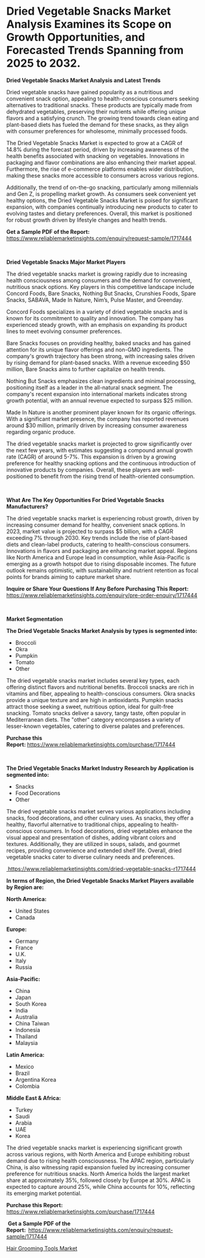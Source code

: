 <p><h1>Dried Vegetable Snacks Market Analysis Examines its Scope on Growth Opportunities, and Forecasted Trends Spanning from 2025 to 2032.</h1></p><p><strong>Dried Vegetable Snacks Market Analysis and Latest Trends</strong></p>
<p><p>Dried vegetable snacks have gained popularity as a nutritious and convenient snack option, appealing to health-conscious consumers seeking alternatives to traditional snacks. These products are typically made from dehydrated vegetables, preserving their nutrients while offering unique flavors and a satisfying crunch. The growing trend towards clean eating and plant-based diets has fueled the demand for these snacks, as they align with consumer preferences for wholesome, minimally processed foods.</p><p>The Dried Vegetable Snacks Market is expected to grow at a CAGR of 14.8% during the forecast period, driven by increasing awareness of the health benefits associated with snacking on vegetables. Innovations in packaging and flavor combinations are also enhancing their market appeal. Furthermore, the rise of e-commerce platforms enables wider distribution, making these snacks more accessible to consumers across various regions.</p><p>Additionally, the trend of on-the-go snacking, particularly among millennials and Gen Z, is propelling market growth. As consumers seek convenient yet healthy options, the Dried Vegetable Snacks Market is poised for significant expansion, with companies continually introducing new products to cater to evolving tastes and dietary preferences. Overall, this market is positioned for robust growth driven by lifestyle changes and health trends.</p></p>
<p><strong>Get a Sample PDF of the Report:&nbsp;</strong> <a href="https://www.reliablemarketinsights.com/enquiry/request-sample/1717444?utm_campaign=2631&utm_medium=2&utm_source=Github&utm_content=ia&utm_term=25032025&utm_id=dried-vegetable-snacks">https://www.reliablemarketinsights.com/enquiry/request-sample/1717444</a></p>
<p>&nbsp;</p>
<p><strong>Dried Vegetable Snacks Major Market Players</strong></p>
<p><p>The dried vegetable snacks market is growing rapidly due to increasing health consciousness among consumers and the demand for convenient, nutritious snack options. Key players in this competitive landscape include Concord Foods, Bare Snacks, Nothing But Snacks, Crunshies Foods, Spare Snacks, SABAVA, Made In Nature, Nim’s, Pulse Master, and Greenday.</p><p>Concord Foods specializes in a variety of dried vegetable snacks and is known for its commitment to quality and innovation. The company has experienced steady growth, with an emphasis on expanding its product lines to meet evolving consumer preferences.</p><p>Bare Snacks focuses on providing healthy, baked snacks and has gained attention for its unique flavor offerings and non-GMO ingredients. The company's growth trajectory has been strong, with increasing sales driven by rising demand for plant-based snacks. With a revenue exceeding $50 million, Bare Snacks aims to further capitalize on health trends.</p><p>Nothing But Snacks emphasizes clean ingredients and minimal processing, positioning itself as a leader in the all-natural snack segment. The company's recent expansion into international markets indicates strong growth potential, with an annual revenue expected to surpass $25 million.</p><p>Made In Nature is another prominent player known for its organic offerings. With a significant market presence, the company has reported revenues around $30 million, primarily driven by increasing consumer awareness regarding organic produce.</p><p>The dried vegetable snacks market is projected to grow significantly over the next few years, with estimates suggesting a compound annual growth rate (CAGR) of around 5-7%. This expansion is driven by a growing preference for healthy snacking options and the continuous introduction of innovative products by companies. Overall, these players are well-positioned to benefit from the rising trend of health-oriented consumption.</p></p>
<p>&nbsp;</p>
<p><strong>What Are The Key Opportunities For Dried Vegetable Snacks Manufacturers?</strong></p>
<p><p>The dried vegetable snacks market is experiencing robust growth, driven by increasing consumer demand for healthy, convenient snack options. In 2023, market value is projected to surpass $5 billion, with a CAGR exceeding 7% through 2030. Key trends include the rise of plant-based diets and clean-label products, catering to health-conscious consumers. Innovations in flavors and packaging are enhancing market appeal. Regions like North America and Europe lead in consumption, while Asia-Pacific is emerging as a growth hotspot due to rising disposable incomes. The future outlook remains optimistic, with sustainability and nutrient retention as focal points for brands aiming to capture market share.</p></p>
<p><strong>Inquire or Share Your Questions If Any Before Purchasing This Report:</strong> <a href="https://www.reliablemarketinsights.com/enquiry/pre-order-enquiry/1717444?utm_campaign=2631&utm_medium=2&utm_source=Github&utm_content=ia&utm_term=25032025&utm_id=dried-vegetable-snacks">https://www.reliablemarketinsights.com/enquiry/pre-order-enquiry/1717444</a></p>
<p>&nbsp;</p>
<p><strong>Market Segmentation</strong></p>
<p><strong>The Dried Vegetable Snacks Market Analysis by types is segmented into:</strong></p>
<p><ul><li>Broccoli</li><li>Okra</li><li>Pumpkin</li><li>Tomato</li><li>Other</li></ul></p>
<p><p>The dried vegetable snacks market includes several key types, each offering distinct flavors and nutritional benefits. Broccoli snacks are rich in vitamins and fiber, appealing to health-conscious consumers. Okra snacks provide a unique texture and are high in antioxidants. Pumpkin snacks attract those seeking a sweet, nutritious option, ideal for guilt-free snacking. Tomato snacks deliver a savory, tangy taste, often popular in Mediterranean diets. The "other" category encompasses a variety of lesser-known vegetables, catering to diverse palates and preferences.</p></p>
<p><strong>Purchase this Report:&nbsp;</strong><a href="https://www.reliablemarketinsights.com/purchase/1717444?utm_campaign=2631&utm_medium=2&utm_source=Github&utm_content=ia&utm_term=25032025&utm_id=dried-vegetable-snacks">https://www.reliablemarketinsights.com/purchase/1717444</a></p>
<p>&nbsp;</p>
<p><strong>The Dried Vegetable Snacks Market Industry Research by Application is segmented into:</strong></p>
<p><ul><li>Snacks</li><li>Food Decorations</li><li>Other</li></ul></p>
<p><p>The dried vegetable snacks market serves various applications including snacks, food decorations, and other culinary uses. As snacks, they offer a healthy, flavorful alternative to traditional chips, appealing to health-conscious consumers. In food decorations, dried vegetables enhance the visual appeal and presentation of dishes, adding vibrant colors and textures. Additionally, they are utilized in soups, salads, and gourmet recipes, providing convenience and extended shelf life. Overall, dried vegetable snacks cater to diverse culinary needs and preferences.</p></p>
<p><a href="https://www.reliablemarketinsights.com/dried-vegetable-snacks-r1717444?utm_campaign=2631&utm_medium=2&utm_source=Github&utm_content=ia&utm_term=25032025&utm_id=dried-vegetable-snacks">&nbsp;https://www.reliablemarketinsights.com/dried-vegetable-snacks-r1717444</a></p>
<p><strong>In terms of Region, the Dried Vegetable Snacks Market Players available by Region are:</strong></p>
<p>
    <p> <strong> North America: </strong>
        <ul>
            <li>United States</li>
            <li>Canada</li>
        </ul>
        </p> 
    <p> <strong> Europe: </strong>
        <ul>
            <li>Germany</li>
            <li>France</li>
            <li>U.K.</li>
            <li>Italy</li>
            <li>Russia</li>
        </ul>
        </p> 
    <p> <strong> Asia-Pacific: </strong>
        <ul>
            <li>China</li>
            <li>Japan</li>
            <li>South Korea</li>
            <li>India</li>
            <li>Australia</li>
            <li>China Taiwan</li>
            <li>Indonesia</li>
            <li>Thailand</li>
            <li>Malaysia</li>
        </ul>
        </p> 
    <p> <strong> Latin America: </strong>
        <ul>
            <li>Mexico</li>
            <li>Brazil</li>
            <li>Argentina Korea</li>
            <li>Colombia</li>
        </ul>
        </p> 
    <p> <strong> Middle East & Africa: </strong>
        <ul>
            <li>Turkey</li>
            <li>Saudi</li>
            <li>Arabia</li>
            <li>UAE</li>
            <li>Korea</li>
        </ul>
    </p>
    </p>
<p><p>The dried vegetable snacks market is experiencing significant growth across various regions, with North America and Europe exhibiting robust demand due to rising health consciousness. The APAC region, particularly China, is also witnessing rapid expansion fueled by increasing consumer preference for nutritious snacks. North America holds the largest market share at approximately 35%, followed closely by Europe at 30%. APAC is expected to capture around 25%, while China accounts for 10%, reflecting its emerging market potential.</p></p>
<p><strong>Purchase this Report: </strong><a href="https://www.reliablemarketinsights.com/purchase/1717444?utm_campaign=2631&utm_medium=2&utm_source=Github&utm_content=ia&utm_term=25032025&utm_id=dried-vegetable-snacks">https://www.reliablemarketinsights.com/purchase/1717444</a></p>
<p>&nbsp;<strong>Get a Sample PDF of the Report:&nbsp;&nbsp;</strong><a href="https://www.reliablemarketinsights.com/enquiry/request-sample/1717444?utm_campaign=2631&utm_medium=2&utm_source=Github&utm_content=ia&utm_term=25032025&utm_id=dried-vegetable-snacks">https://www.reliablemarketinsights.com/enquiry/request-sample/1717444</a></p>
<p><strong></strong></p>
<p><p><a href="https://github.com/skerretflossie9297/Market-Research-Report-List-1/blob/main/hair-grooming-tools-market.md?utm_campaign=2631&utm_medium=2&utm_source=Github&utm_content=ia&utm_term=25032025&utm_id=dried-vegetable-snacks">Hair Grooming Tools Market</a></p></p>